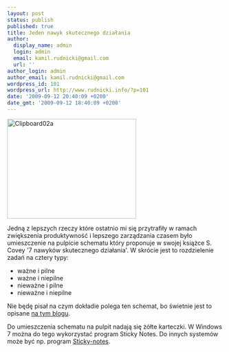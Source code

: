 ```yaml
---
layout: post
status: publish
published: true
title: Jeden nawyk skutecznego działania
author:
  display_name: admin
  login: admin
  email: kamil.rudnicki@gmail.com
  url: ''
author_login: admin
author_email: kamil.rudnicki@gmail.com
wordpress_id: 101
wordpress_url: http://www.rudnicki.info/?p=101
date: '2009-09-12 20:40:09 +0200'
date_gmt: '2009-09-12 18:40:09 +0200'
---
```

<p><a href="http://www.rudnicki.info/wp-content/uploads/2009/09/Clipboard02a.png"><img class="size-medium wp-image-102 alignnone" title="Clipboard02a" src="http://www.rudnicki.info/wp-content/uploads/2009/09/Clipboard02a-300x232.png" alt="Clipboard02a" width="300" height="232" /></a></p>
<p><a href="http://www.rudnicki.info/wp-content/uploads/2009/09/Clipboard02a.png"></a>Jedną z lepszych rzeczy które ostatnio mi się przytrafiły w ramach zwiększenia produktywność i lepszego zarządzania czasem było umieszczenie na pulpicie schematu który proponuje w swojej książce S. Covey '7 nawyków skutecznego działania'. W skrócie jest to rozdzielenie zadań na cztery typy:</p>
<ul>
<li>ważne i pilne</li>
<li>ważne i niepilne</li>
<li>nieważne i pilne</li>
<li>nieważne i niepilne</li>
</ul>
<p>Nie będę pisał na czym dokładie polega ten schemat, bo świetnie jest to opisane <a href="http://zajaczkowski.org/2009/05/29/wazne-i-pilne/">na tym blogu</a>.</p>
<p>Do umieszczenia schematu na pulpit nadają się żółte karteczki. W Windows 7 można do tego wykorzystać program Sticky Notes. Do innych systemów może być np. program <a href="http://www.sticky-notes.net/">Sticky-notes</a>.</p>
